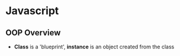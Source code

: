 # **Javascript**

## **OOP Overview**

* **Class** is a 'blueprint', **instance** is an object created from the class